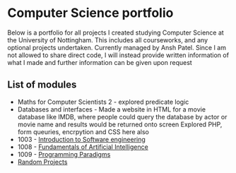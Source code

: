 # Computer Science portfolio
Below is a portfolio for all projects I created studying Computer Science at the University of Nottingham. This includes all courseworks, and any optional projects undertaken. Currently managed by Ansh Patel. Since I am not allowed to share direct code, I will instead provide written information of what I made and further information can be given upon request
## List of modules
 - Maths for Computer Scientists 2 - explored predicate logic 
 - Databases and interfaces - Made a website in HTML for a movie database like IMDB, where people could query the database by actor or movie name and results would be returned onto screen Explored PHP, form queuries, encrpytion and CSS here also
 - 1003 - [Introduction to Software engineering](Docs/softwareengineering.md)
 - 1008 - [Fundamentals of Artificial Intelligence](Docs/aifundamentals.md)
 - 1009 - [Programming Paradigms](Docs/programmingparadigms.md)
 - [Random Projects](Docs/randomprojects.md)

 



